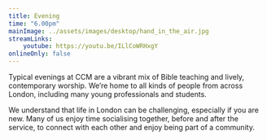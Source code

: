 ```yaml
---
title: Evening
time: "6.00pm"
mainImage: ../assets/images/desktop/hand_in_the_air.jpg
streamLinks:
    youtube: https://youtu.be/ILlCoWRHxgY
onlineOnly: false
---
```

Typical evenings at CCM are a vibrant mix of Bible teaching and lively, contemporary worship. We’re home to all kinds of people from across London, including many young professionals and students.

We understand that life in London can be challenging, especially if you are new. Many of us enjoy time socialising together, before and after the service, to connect with each other and enjoy being part of a community.
